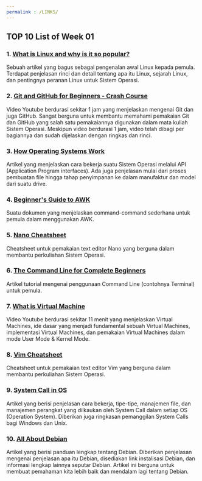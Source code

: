 ```yaml
---
permalink : /LINKS/
---
```


## TOP 10 List of Week 01

### 1. [What is Linux and why is it so popular?](https://computer.howstuffworks.com/question246.htm?utm_source=howstuffworks&utm_medium=recirc)
Sebuah artikel yang bagus sebagai pengenalan awal Linux kepada pemula. Terdapat penjelasan rinci dan detail tentang apa itu Linux, sejarah Linux, dan pentingnya peranan 
Linux untuk Sistem Operasi.

### 2. [Git and GitHub for Beginners - Crash Course](https://www.youtube.com/watch?v=RGOj5yH7evk)
Video Youtube berdurasi sekitar 1 jam yang menjelaskan mengenai Git dan juga GitHub. Sangat berguna untuk membantu memahami pemakaian Git dan GitHub yang salah satu
pemakaiannya digunakan dalam mata kuliah Sistem Operasi. Meskipun video berdurasi 1 jam, video telah dibagi per bagiannya dan sudah dijelaskan dengan ringkas dan rinci.

### 3. [How Operating Systems Work](https://computer.howstuffworks.com/operating-system9.htm)
Artikel yang menjelaskan cara bekerja suatu Sistem Operasi melalui API (Application Program interfaces). Ada juga penjelasan mulai dari proses pembuatan file hingga
tahap penyimpanan ke dalam manufaktur dan model dari suatu drive.

### 4. [Beginner's Guide to AWK](https://www.gnu.org/software/gawk/manual/gawk.html)
Suatu dokumen yang menjelaskan command-command sederhana untuk pemula dalam menggunakan AWK.

### 5. [Nano Cheatsheet](http://www.cheat-sheets.org/saved-copy/Nano_Cheat_Sheet.pdf)
Cheatsheet untuk pemakaian text editor Nano yang berguna dalam membantu perkuliahan Sistem Operasi.

### 6. [The Command Line for Complete Beginners](https://flaviocopes.com/cli-for-beginners/)
Artikel tutorial mengenai penggunaan Command Line (contohnya Terminal) untuk pemula.

### 7. [What is Virtual Machine](https://www.youtube.com/watch?v=daDbY2iDmU0)
Video Youtube berdurasi sekitar 11 menit yang menjelaskan Virtual Machines, ide dasar yang menjadi fundamental sebuah Virtual Machines, implementasi Virtual Machines,
dan pemakaian Virtual Machines dalam mode User Mode & Kernel Mode.

### 8. [Vim Cheatsheet](https://devhints.io/vim)
Cheatsheet untuk pemakaian text editor Vim yang berguna dalam membantu perkuliahan Sistem Operasi.

### 9. [System Call in OS](https://www.guru99.com/system-call-operating-system.html)
Artikel yang berisi penjelasan cara bekerja, tipe-tipe, manajemen file, dan manajemen perangkat yang dilkaukan oleh System Call dalam setiap OS (Operation System).
Diberikan juga ringkasan pemanggilan System Calls bagi Windows dan Unix.

### 10. [All About Debian](https://debian-handbook.info/browse/stable/the-debian-project.html)
Artikel yang berisi panduan lengkap tentang Debian. Diberikan penjelasan mengenai penjelasan apa itu Debian, disediakan link instalisasi Debian, dan informasi lengkap
lainnya seputar Debian. Artikel ini berguna untuk membuat pemahaman kita lebih baik dan mendalam lagi tentang Debian.
